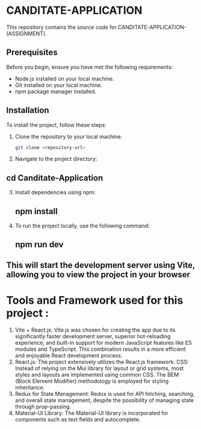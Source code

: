 # CANDITATE-APPLICATION




This repository contains the source code for CANDITATE-APPLICATION- (ASSIGNMENT).

## Prerequisites

Before you begin, ensure you have met the following requirements:
- Node.js installed on your local machine.
- Git installed on your local machine.
- npm package manager installed.

## Installation

To install the project, follow these steps:

1. Clone the repository to your local machine:
   ```bash
   git clone <repository-url>
2. Navigate to the project directory:
  ## cd Canditate-Application
3. Install dependencies using npm:
   ## npm install
4. To run the project locally, use the following command:
   ## npm run dev


## This will start the development server using Vite, allowing you to view the project in your browser


# Tools and Framework used for this project :

1. Vite + React.js: Vite.js was chosen for creating the app due to its significantly faster development server, superior hot-reloading experience, and built-in support for modern JavaScript features like ES modules and TypeScript. This combination results in a more efficient and enjoyable React development process.
2. React.js: The project extensively utilizes the React.js framework.
CSS: Instead of relying on the Mui library for layout or grid systems, most styles and layouts are implemented using common CSS. The BEM (Block Element Modifier) methodology is employed for styling inheritance.
3. Redux for State Management: Redux is used for API fetching, searching, and overall state management, despite the possibility of managing state through prop-passing.
4. Material-UI Library: The Material-UI library is incorporated for components such as text fields and autocomplete.

                     

        
